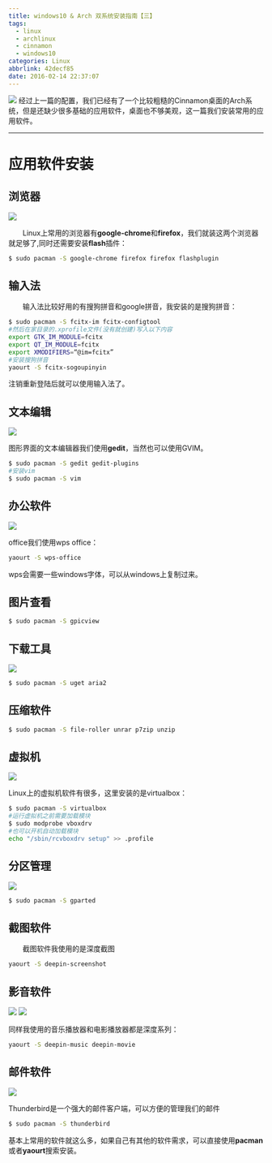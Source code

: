 ```yaml
---
title: windows10 & Arch 双系统安装指南【三】
tags:
  - linux
  - archlinux
  - cinnamon
  - windows10
categories: Linux
abbrlink: 42decf85
date: 2016-02-14 22:37:07
---
```

![](http://7xqo9u.com1.z0.glb.clouddn.com/arch%20cinnamon%E6%B7%B1%E5%BA%A6%E6%88%AA%E5%9B%BE20160215002852.png)
经过上一篇的配置，我们已经有了一个比较粗糙的Cinnamon桌面的Arch系统，但是还缺少很多基础的应用软件，桌面也不够美观，这一篇我们安装常用的应用软件。
<!--more-->

---
# 应用软件安装
## 浏览器
![](http://7xqo9u.com1.z0.glb.clouddn.com/arch%20cinnamon%E6%B7%B1%E5%BA%A6%E6%88%AA%E5%9B%BE20160215001942.png)

　　Linux上常用的浏览器有**google-chrome**和**firefox**，我们就装这两个浏览器就足够了,同时还需要安装**flash**插件：
```bash
$ sudo pacman -S google-chrome firefox firefox flashplugin
```
## 输入法
　　输入法比较好用的有搜狗拼音和google拼音，我安装的是搜狗拼音：
```bash
$ sudo pacman -S fcitx-im fcitx-configtool
#然后在家目录的.xprofile文件(没有就创建)写入以下内容
export GTK_IM_MODULE=fcitx
export QT_IM_MODULE=fcitx
export XMODIFIERS=“@im=fcitx”
#安装搜狗拼音
yaourt -S fcitx-sogoupinyin
```
注销重新登陆后就可以使用输入法了。
## 文本编辑
![](http://7xqo9u.com1.z0.glb.clouddn.com/arch%20cinnamon%E6%B7%B1%E5%BA%A6%E6%88%AA%E5%9B%BE20160215001818.png)

图形界面的文本编辑器我们使用**gedit**，当然也可以使用GVIM。
```bash
$ sudo pacman -S gedit gedit-plugins
#安装vim
$ sudo pacman -S vim
```
## 办公软件
![](http://7xqo9u.com1.z0.glb.clouddn.com/arch%20cinnamon%E6%B7%B1%E5%BA%A6%E6%88%AA%E5%9B%BE20160215000454.png)

office我们使用wps office：
```bash
yaourt -S wps-office
```
wps会需要一些windows字体，可以从windows上复制过来。
## 图片查看
```bash
$ sudo pacman -S gpicview
```
## 下载工具
![](http://7xqo9u.com1.z0.glb.clouddn.com/arch%20cinnamon%E6%B7%B1%E5%BA%A6%E6%88%AA%E5%9B%BE20160215000249.png)
```bash
$ sudo pacman -S uget aria2
```
## 压缩软件
```bash
$ sudo pacman -S file-roller unrar p7zip unzip
```
## 虚拟机
![](http://7xqo9u.com1.z0.glb.clouddn.com/arch%20cinnamon%E6%B7%B1%E5%BA%A6%E6%88%AA%E5%9B%BE20160215000050.png)

Linux上的虚拟机软件有很多，这里安装的是virtualbox：
```bash
$ sudo pacman -S virtualbox
#运行虚拟机之前需要加载模块
$ sudo modprobe vboxdrv
#也可以开机自动加载模块
echo "/sbin/rcvboxdrv setup" >> .profile
```
## 分区管理
![](http://7xqo9u.com1.z0.glb.clouddn.com/arch%20cinnamon%E6%B7%B1%E5%BA%A6%E6%88%AA%E5%9B%BE20160215000357.png)
```bash
$ sudo pacman -S gparted
```
## 截图软件
　　截图软件我使用的是深度截图
```bash
yaourt -S deepin-screenshot
```
## 影音软件

![](http://7xqo9u.com1.z0.glb.clouddn.com/arch%20cinnamon%E6%B7%B1%E5%BA%A6%E6%88%AA%E5%9B%BE20160215001528.png)
![](http://7xqo9u.com1.z0.glb.clouddn.com/arch%20cinnamon%E6%B7%B1%E5%BA%A6%E6%88%AA%E5%9B%BE20160215001536.png)

同样我使用的音乐播放器和电影播放器都是深度系列：
```bash
yaourt -S deepin-music deepin-movie
```
## 邮件软件
![](http://7xqo9u.com1.z0.glb.clouddn.com/arch%20cinnamon%E6%B7%B1%E5%BA%A6%E6%88%AA%E5%9B%BE20160215002302.png)

Thunderbird是一个强大的邮件客户端，可以方便的管理我们的邮件
```bash
$ sudo pacman -S thunderbird
```
基本上常用的软件就这么多，如果自己有其他的软件需求，可以直接使用**pacman**或者**yaourt**搜索安装。
